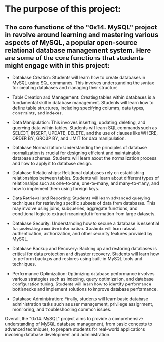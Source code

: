 # The purpose of this project:


## The core functions of the "0x14. MySQL" project in revolve around learning and mastering various aspects of MySQL, a popular open-source relational database management system. Here are some of the core functions that students might engage with in this project:

* Database Creation: Students will learn how to create databases in MySQL using SQL commands. This involves understanding the syntax for creating databases and managing their structure.

* Table Creation and Management: Creating tables within databases is a fundamental skill in database management. Students will learn how to define table structures, including specifying columns, data types, constraints, and indexes.

* Data Manipulation: This involves inserting, updating, deleting, and querying data within tables. Students will learn SQL commands such as SELECT, INSERT, UPDATE, DELETE, and the use of clauses like WHERE, ORDER BY, GROUP BY, and LIMIT for data manipulation.

* Database Normalization: Understanding the principles of database normalization is crucial for designing efficient and maintainable database schemas. Students will learn about the normalization process and how to apply it to database design.

* Database Relationships: Relational databases rely on establishing relationships between tables. Students will learn about different types of relationships such as one-to-one, one-to-many, and many-to-many, and how to implement them using foreign keys.

* Data Retrieval and Reporting: Students will learn advanced querying techniques for retrieving specific subsets of data from databases. This may involve using joins, subqueries, aggregate functions, and conditional logic to extract meaningful information from large datasets.

* Database Security: Understanding how to secure a database is essential for protecting sensitive information. Students will learn about authentication, authorization, and other security features provided by MySQL.

* Database Backup and Recovery: Backing up and restoring databases is critical for data protection and disaster recovery. Students will learn how to perform backups and restores using built-in MySQL tools and techniques.

* Performance Optimization: Optimizing database performance involves various strategies such as indexing, query optimization, and database configuration tuning. Students will learn how to identify performance bottlenecks and implement solutions to improve database performance.

* Database Administration: Finally, students will learn basic database administration tasks such as user management, privilege assignment, monitoring, and troubleshooting common issues.

Overall, the "0x14. MySQL" project aims to provide a comprehensive understanding of MySQL database management, from basic concepts to advanced techniques, to prepare students for real-world applications involving database development and administration.
